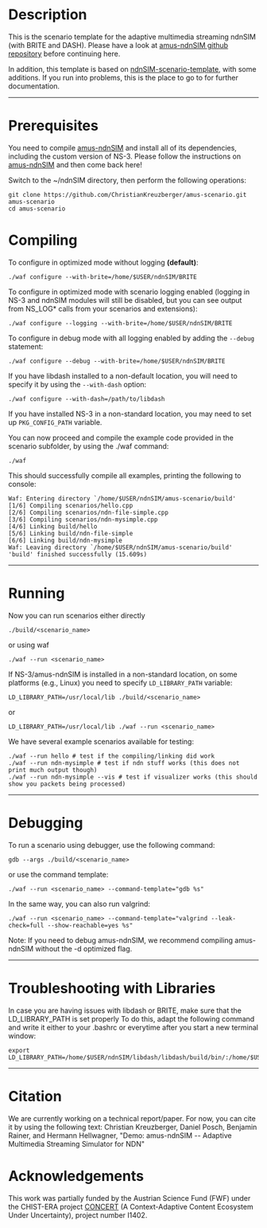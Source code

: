 Description
===========

This is the scenario template for the adaptive multimedia streaming ndnSIM (with BRITE and DASH). Please have a look
at [amus-ndnSIM github repository](https://github.com/ChristianKreuzberger/amus-ndnSIM) before continuing here.

In addition, this template is based on [ndnSIM-scenario-template](https://github.com/cawka/ndnSIM-scenario-template),
with some additions. If you run into problems, this is the place to go to for further documentation.

---------------------------------------------

Prerequisites
=============

You need to compile [amus-ndnSIM](https://github.com/ChristianKreuzberger/amus-ndnSIM) and install all of its 
dependencies, including the custom version of NS-3. Please follow the instructions on 
[amus-ndnSIM](https://github.com/ChristianKreuzberger/amus-ndnSIM) and then come back here!


Switch to the ~/ndnSIM directory, then perform the following operations:
    
    git clone https://github.com/ChristianKreuzberger/amus-scenario.git amus-scenario
    cd amus-scenario

Compiling
=========

To configure in optimized mode without logging **(default)**:

    ./waf configure --with-brite=/home/$USER/ndnSIM/BRITE

To configure in optimized mode with scenario logging enabled (logging in NS-3 and ndnSIM modules will still be disabled,
but you can see output from NS_LOG* calls from your scenarios and extensions):

    ./waf configure --logging --with-brite=/home/$USER/ndnSIM/BRITE

To configure in debug mode with all logging enabled by adding the ``--debug`` statement:

    ./waf configure --debug --with-brite=/home/$USER/ndnSIM/BRITE
    
If you have libdash installed to a non-default location, you will need to specify it by using the ``--with-dash`` option:

    ./waf configure --with-dash=/path/to/libdash

If you have installed NS-3 in a non-standard location, you may need to set up ``PKG_CONFIG_PATH`` variable.

You can now proceed and compile the example code provided in the scenario subfolder, by using the ./waf command:

    ./waf
    
This should successfully compile all examples, printing the following to console:

    Waf: Entering directory `/home/$USER/ndnSIM/amus-scenario/build'
    [1/6] Compiling scenarios/hello.cpp
    [2/6] Compiling scenarios/ndn-file-simple.cpp
    [3/6] Compiling scenarios/ndn-mysimple.cpp
    [4/6] Linking build/hello
    [5/6] Linking build/ndn-file-simple
    [6/6] Linking build/ndn-mysimple
    Waf: Leaving directory `/home/$USER/ndnSIM/amus-scenario/build'
    'build' finished successfully (15.609s)


---------------------------------------------

Running
=======



Now you can run scenarios either directly

    ./build/<scenario_name>

or using waf

    ./waf --run <scenario_name>

If NS-3/amus-ndnSIM is installed in a non-standard location, on some platforms (e.g., Linux) you need to specify ``LD_LIBRARY_PATH`` variable:

    LD_LIBRARY_PATH=/usr/local/lib ./build/<scenario_name>

or

    LD_LIBRARY_PATH=/usr/local/lib ./waf --run <scenario_name>


We have several example scenarios available for testing:

    ./waf --run hello # test if the compiling/linking did work
    ./waf --run ndn-mysimple # test if ndn stuff works (this does not print much output though)
    ./waf --run ndn-mysimple --vis # test if visualizer works (this should show you packets being processed)



---------------------------------------------

Debugging
=========
To run a scenario using debugger, use the following command:

    gdb --args ./build/<scenario_name>

or use the command template:

    ./waf --run <scenario_name> --command-template="gdb %s"

In the same way, you can also run valgrind:

    ./waf --run <scenario_name> --command-template="valgrind --leak-check=full --show-reachable=yes %s"

Note: If you need to debug amus-ndnSIM, we recommend compiling amus-ndnSIM without the -d optimized flag.

---------------------------------------------


Troubleshooting with Libraries
==============================

In case you are having issues with libdash or BRITE, make sure that the LD_LIBRARY_PATH is set properly
To do this, adapt the following command and write it either to your .bashrc or everytime after 
you start a new terminal window:

    export LD_LIBRARY_PATH=/home/$USER/ndnSIM/libdash/libdash/build/bin/:/home/$USER/ndnSIM/BRITE/:$LD_LIBRARY_PATH


---------------------------------------------

Citation
========
We are currently working on a technical report/paper. For now, you can cite it by using the following text:
Christian Kreuzberger, Daniel Posch, Benjamin Rainer, and Hermann Hellwagner, "Demo: amus-ndnSIM -- Adaptive Multimedia Streaming Simulator for NDN"



Acknowledgements
================
This work was partially funded by the Austrian Science Fund (FWF) under the CHIST-ERA project [CONCERT](http://www.concert-project.org/) 
(A Context-Adaptive Content Ecosystem Under Uncertainty), project number I1402.



